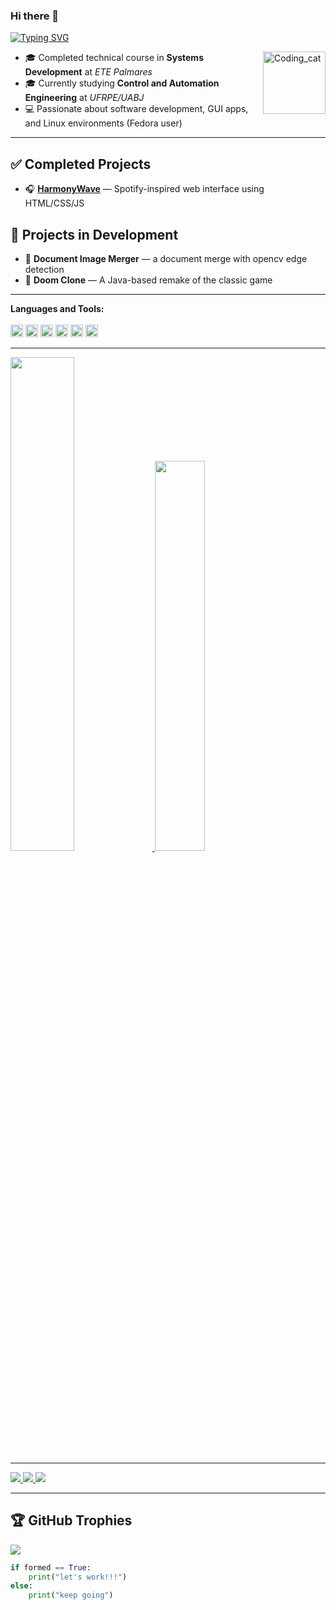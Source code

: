 ### Hi there 👋
[![Typing SVG](https://readme-typing-svg.demolab.com?font=Fira+Code&weight=600&size=32&pause=1000&color=F8F8FF&center=true&vCenter=true&width=1000&lines=HELLO+MY+NAME+IS+ESDRAS+ARAUJO!;I'M+A+CONTROL+AND+AUTOMATION+ENGINEERING+STUDENT❤️)](https://git.io/typing-svg)

<img height="100" align="right" alt="Coding_cat" src="https://media.giphy.com/media/scZPhLqaVOM1qG4lT9/giphy.gif">

- 🎓 Completed technical course in **Systems Development** at *ETE Palmares*  
- 🎓 Currently studying **Control and Automation Engineering** at *UFRPE/UABJ*  
- 💻 Passionate about software development, GUI apps, and Linux environments (Fedora user)  

---

## ✅ Completed Projects
- 🎧 [**HarmonyWave**](https://harmonywave.netlify.app) — Spotify-inspired web interface using HTML/CSS/JS

## 🚧 Projects in Development
- 📝 **Document Image Merger** — a document merge with opencv edge detection  
- 👾 **Doom Clone** — A Java-based remake of the classic game  

---

**Languages ​​and Tools:**  <br><br>
<code><img height="20" src="https://img.shields.io/badge/JavaScript-323330?style=for-the-badge&logo=javascript&logoColor=F7DF1E"></code>
<code><img height="20" src="https://img.shields.io/badge/HTML-239120?style=for-the-badge&logo=html5&logoColor=white"></code>
<code><img height="20" src="https://img.shields.io/badge/CSS-239120?&style=for-the-badge&logo=css3&logoColor=white"></code>
<code><img height="20" src="https://img.shields.io/badge/Python-3776AB?style=for-the-badge&logo=python&logoColor=white"></code>
<code><img height="20" src="https://img.shields.io/badge/Java-orange.svg?style=for-the-badge&logo=openjdk&logoColor=white"></code>
<code><img height="20" src="https://img.shields.io/badge/arduino-35495E?style=for-the-badge&logo=arduino&logoColor=4FC08D"></code>

---

<div>
  <a href="https://github.com/esdrasAraujo01">
    <img width="45%" src="https://github-readme-stats.vercel.app/api?username=esdrasAraujo01&show_icons=true&theme=dark&include_all_commits=true&count_private=true"/>
    <img width="40%" src="https://github-readme-stats.vercel.app/api/top-langs/?username=esdrasAraujo01&layout=compact&langs_count=7&theme=dark"/>
</div>

---

<div> 
  <a href="https://instagram.com/araujo_esdras01" target="_blank">
    <img src="https://img.shields.io/badge/-Instagram-%23E4405F?style=for-the-badge&logo=instagram&logoColor=white" target="_blank">
  </a>
  <a href="mailto:araujo.esdras14@gmail.com">
    <img src="https://img.shields.io/badge/-Gmail-%23333?style=for-the-badge&logo=gmail&logoColor=white" target="_blank">
  </a>
  <a href="https://www.linkedin.com/in/Esdras-Araujo/" target="_blank">
    <img src="https://img.shields.io/badge/-LinkedIn-%230077B5?style=for-the-badge&logo=linkedin&logoColor=white" target="_blank">
  </a> 
</div>

---

## 🏆 GitHub Trophies
![](https://github-profile-trophy.vercel.app/?username=esdrasAraujo01&theme=discord&no-frame=true&no-bg=false&margin-w=4)

```python
if formed == True:
    print("let's work!!!")
else:
    print("keep going")
